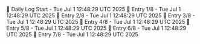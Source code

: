 📅 Daily Log Start - Tue Jul  1 12:48:29 UTC 2025
📌 Entry 1/8 - Tue Jul  1 12:48:29 UTC 2025
📌 Entry 2/8 - Tue Jul  1 12:48:29 UTC 2025
📌 Entry 3/8 - Tue Jul  1 12:48:29 UTC 2025
📌 Entry 4/8 - Tue Jul  1 12:48:29 UTC 2025
📌 Entry 5/8 - Tue Jul  1 12:48:29 UTC 2025
📌 Entry 6/8 - Tue Jul  1 12:48:29 UTC 2025
📌 Entry 7/8 - Tue Jul  1 12:48:29 UTC 2025
